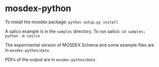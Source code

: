 # mosdex-python

To install the mosdex package: `python setup.py install`

A sailco example is in the `samples` directory. To run sailco: `cd samples; python -m sailco`

The experimental version of MOSDEX Schema and some example files are in `mosdex-python/data`

PDFs of the output are in `mosdex-python/data`
